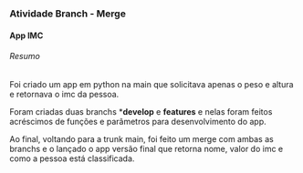 ### Atividade Branch - Merge
#### App IMC

###### Resumo

Foi criado um app em python na main que solicitava apenas o peso e altura e retornava o imc da pessoa.

Foram criadas duas branchs ***develop** e **features** e nelas foram feitos acréscimos de funções e parâmetros para desenvolvimento do app.

Ao final, voltando para a trunk main, foi feito um merge com ambas as branchs e o lançado o app versão final que retorna nome, valor do imc e como a pessoa está classificada.